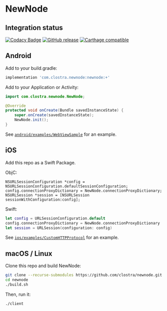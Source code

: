 # NewNode

## Integration status

[![Codacy Badge](https://api.codacy.com/project/badge/Grade/fbeb689ec190470a90645fb016cbcfb7)](https://www.codacy.com/app/shalunov/newnode)
[![GitHub release](https://img.shields.io/github/release/clostra/newnode.svg)](https://github.com/clostra/newnode/releases/)
[![Carthage compatible](https://img.shields.io/badge/Carthage-compatible-4BC51D.svg?style=flat)](https://github.com/Carthage/Carthage)

## Android

Add to your build.gradle:
```groovy
implementation 'com.clostra.newnode:newnode:+'
```

Add to your Application or Activity:

```java
import com.clostra.newnode.NewNode;

@Override
protected void onCreate(Bundle savedInstanceState) {
    super.onCreate(savedInstanceState);
    NewNode.init();
}
```

See [`android/examples/WebViewSample`](https://github.com/clostra/newnode/tree/master/android/examples/WebViewSample) for an example.

## iOS

Add this repo as a Swift Package.

ObjC:
```objc
NSURLSessionConfiguration *config = NSURLSessionConfiguration.defaultSessionConfiguration;
config.connectionProxyDictionary = NewNode.connectionProxyDictionary;
NSURLSession *session = [NSURLSession sessionWithConfiguration:config];
```

Swift:
```swift
let config = URLSessionConfiguration.default
config.connectionProxyDictionary = NewNode.connectionProxyDictionary
let session = URLSession(configuration: config)
```

See [`ios/examples/CustomHTTPProtocol`](https://github.com/clostra/newnode/tree/master/ios/examples/CustomHTTPProtocol) for an example.

## macOS / Linux

Clone this repo and build NewNode:
```bash
git clone --recurse-submodules https://github.com/clostra/newnode.git
cd newnode
./build.sh
```

Then, run it:
```bash
./client
```
